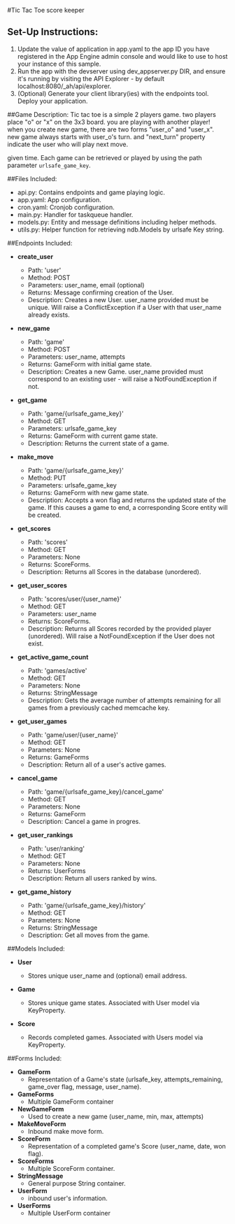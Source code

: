 #Tic Tac Toe score keeper

## Set-Up Instructions:
1.  Update the value of application in app.yaml to the app ID you have registered
 in the App Engine admin console and would like to use to host your instance of this sample.
1.  Run the app with the devserver using dev_appserver.py DIR, and ensure it's
 running by visiting the API Explorer - by default localhost:8080/_ah/api/explorer.
1.  (Optional) Generate your client library(ies) with the endpoints tool.
 Deploy your application.
 

##Game Description:
Tic tac toe is a simple 2 players game. 
two players place "o" or "x" on the 3x3 board.
you are playing with another player!
when you create new game, there are two forms "user_o" and "user_x".
new game always starts with user_o's turn.
and "next_turn" property indicate the user who will play next move. 


given time. Each game can be retrieved or played by using the path parameter
`urlsafe_game_key`.

##Files Included:
 - api.py: Contains endpoints and game playing logic.
 - app.yaml: App configuration.
 - cron.yaml: Cronjob configuration.
 - main.py: Handler for taskqueue handler.
 - models.py: Entity and message definitions including helper methods.
 - utils.py: Helper function for retrieving ndb.Models by urlsafe Key string.

##Endpoints Included:
 - **create_user**
    - Path: 'user'
    - Method: POST
    - Parameters: user_name, email (optional)
    - Returns: Message confirming creation of the User.
    - Description: Creates a new User. user_name provided must be unique. Will 
    raise a ConflictException if a User with that user_name already exists.
    
 - **new_game**
    - Path: 'game'
    - Method: POST
    - Parameters: user_name, attempts
    - Returns: GameForm with initial game state.
    - Description: Creates a new Game. user_name provided must correspond to an
    existing user - will raise a NotFoundException if not.
     
 - **get_game**
    - Path: 'game/{urlsafe_game_key}'
    - Method: GET
    - Parameters: urlsafe_game_key
    - Returns: GameForm with current game state.
    - Description: Returns the current state of a game.
    
 - **make_move**
    - Path: 'game/{urlsafe_game_key}'
    - Method: PUT
    - Parameters: urlsafe_game_key
    - Returns: GameForm with new game state.
    - Description: Accepts a won flag and returns the updated state of the game.
    If this causes a game to end, a corresponding Score entity will be created.
    
 - **get_scores**
    - Path: 'scores'
    - Method: GET
    - Parameters: None
    - Returns: ScoreForms.
    - Description: Returns all Scores in the database (unordered).
    
 - **get_user_scores**
    - Path: 'scores/user/{user_name}'
    - Method: GET
    - Parameters: user_name
    - Returns: ScoreForms. 
    - Description: Returns all Scores recorded by the provided player (unordered).
    Will raise a NotFoundException if the User does not exist.
    
 - **get_active_game_count**
    - Path: 'games/active'
    - Method: GET
    - Parameters: None
    - Returns: StringMessage
    - Description: Gets the average number of attempts remaining for all games
    from a previously cached memcache key.

 - **get_user_games**
    - Path: 'game/user/{user_name}'
    - Method: GET
    - Parameters: None
    - Returns: GameForms
    - Description: Return all of a user's active games.

 - **cancel_game**
    - Path: 'game/{urlsafe_game_key}/cancel_game'
    - Method: GET
    - Parameters: None
    - Returns: GameForm
    - Description: Cancel a game in progres.

 - **get_user_rankings**
    - Path: 'user/ranking'
    - Method: GET
    - Parameters: None
    - Returns: UserForms
    - Description: Return all users ranked by wins.

 - **get_game_history**
    - Path: 'game/{urlsafe_game_key}/history'
    - Method: GET
    - Parameters: None
    - Returns: StringMessage
    - Description: Get all moves from the game.

##Models Included:
 - **User**
    - Stores unique user_name and (optional) email address.
    
 - **Game**
    - Stores unique game states. Associated with User model via KeyProperty.
    
 - **Score**
    - Records completed games. Associated with Users model via KeyProperty.
    
##Forms Included:
 - **GameForm**
    - Representation of a Game's state (urlsafe_key, attempts_remaining,
    game_over flag, message, user_name).
 - **GameForms**
    - Multiple GameForm container
 - **NewGameForm**
    - Used to create a new game (user_name, min, max, attempts)
 - **MakeMoveForm**
    - Inbound make move form.
 - **ScoreForm**
    - Representation of a completed game's Score (user_name, date, won flag).
 - **ScoreForms**
    - Multiple ScoreForm container.
 - **StringMessage**
    - General purpose String container.
 - **UserForm**
     - inbound user's information.
 - **UserForms**
     - Multiple UserForm container
